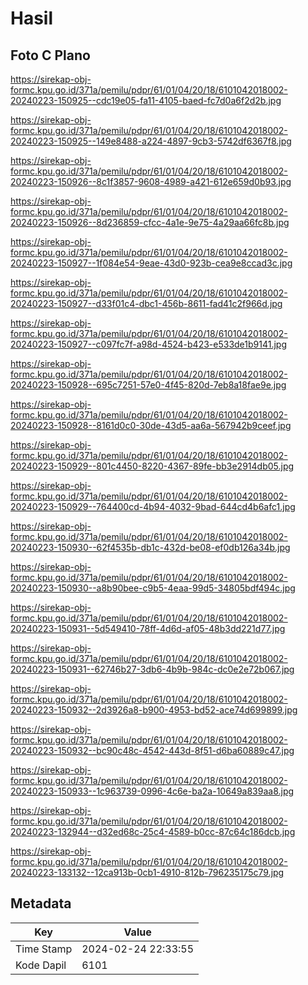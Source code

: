 # Hasil

## Foto C Plano

https://sirekap-obj-formc.kpu.go.id/371a/pemilu/pdpr/61/01/04/20/18/6101042018002-20240223-150925--cdc19e05-fa11-4105-baed-fc7d0a6f2d2b.jpg

https://sirekap-obj-formc.kpu.go.id/371a/pemilu/pdpr/61/01/04/20/18/6101042018002-20240223-150925--149e8488-a224-4897-9cb3-5742df6367f8.jpg

https://sirekap-obj-formc.kpu.go.id/371a/pemilu/pdpr/61/01/04/20/18/6101042018002-20240223-150926--8c1f3857-9608-4989-a421-612e659d0b93.jpg

https://sirekap-obj-formc.kpu.go.id/371a/pemilu/pdpr/61/01/04/20/18/6101042018002-20240223-150926--8d236859-cfcc-4a1e-9e75-4a29aa66fc8b.jpg

https://sirekap-obj-formc.kpu.go.id/371a/pemilu/pdpr/61/01/04/20/18/6101042018002-20240223-150927--1f084e54-9eae-43d0-923b-cea9e8ccad3c.jpg

https://sirekap-obj-formc.kpu.go.id/371a/pemilu/pdpr/61/01/04/20/18/6101042018002-20240223-150927--d33f01c4-dbc1-456b-8611-fad41c2f966d.jpg

https://sirekap-obj-formc.kpu.go.id/371a/pemilu/pdpr/61/01/04/20/18/6101042018002-20240223-150927--c097fc7f-a98d-4524-b423-e533de1b9141.jpg

https://sirekap-obj-formc.kpu.go.id/371a/pemilu/pdpr/61/01/04/20/18/6101042018002-20240223-150928--695c7251-57e0-4f45-820d-7eb8a18fae9e.jpg

https://sirekap-obj-formc.kpu.go.id/371a/pemilu/pdpr/61/01/04/20/18/6101042018002-20240223-150928--8161d0c0-30de-43d5-aa6a-567942b9ceef.jpg

https://sirekap-obj-formc.kpu.go.id/371a/pemilu/pdpr/61/01/04/20/18/6101042018002-20240223-150929--801c4450-8220-4367-89fe-bb3e2914db05.jpg

https://sirekap-obj-formc.kpu.go.id/371a/pemilu/pdpr/61/01/04/20/18/6101042018002-20240223-150929--764400cd-4b94-4032-9bad-644cd4b6afc1.jpg

https://sirekap-obj-formc.kpu.go.id/371a/pemilu/pdpr/61/01/04/20/18/6101042018002-20240223-150930--62f4535b-db1c-432d-be08-ef0db126a34b.jpg

https://sirekap-obj-formc.kpu.go.id/371a/pemilu/pdpr/61/01/04/20/18/6101042018002-20240223-150930--a8b90bee-c9b5-4eaa-99d5-34805bdf494c.jpg

https://sirekap-obj-formc.kpu.go.id/371a/pemilu/pdpr/61/01/04/20/18/6101042018002-20240223-150931--5d549410-78ff-4d6d-af05-48b3dd221d77.jpg

https://sirekap-obj-formc.kpu.go.id/371a/pemilu/pdpr/61/01/04/20/18/6101042018002-20240223-150931--62746b27-3db6-4b9b-984c-dc0e2e72b067.jpg

https://sirekap-obj-formc.kpu.go.id/371a/pemilu/pdpr/61/01/04/20/18/6101042018002-20240223-150932--2d3926a8-b900-4953-bd52-ace74d699899.jpg

https://sirekap-obj-formc.kpu.go.id/371a/pemilu/pdpr/61/01/04/20/18/6101042018002-20240223-150932--bc90c48c-4542-443d-8f51-d6ba60889c47.jpg

https://sirekap-obj-formc.kpu.go.id/371a/pemilu/pdpr/61/01/04/20/18/6101042018002-20240223-150933--1c963739-0996-4c6e-ba2a-10649a839aa8.jpg

https://sirekap-obj-formc.kpu.go.id/371a/pemilu/pdpr/61/01/04/20/18/6101042018002-20240223-132944--d32ed68c-25c4-4589-b0cc-87c64c186dcb.jpg

https://sirekap-obj-formc.kpu.go.id/371a/pemilu/pdpr/61/01/04/20/18/6101042018002-20240223-133132--12ca913b-0cb1-4910-812b-796235175c79.jpg


## Metadata

| Key        | Value               |
| ---------- | ------------------- |
| Time Stamp | 2024-02-24 22:33:55 |
| Kode Dapil | 6101                |




